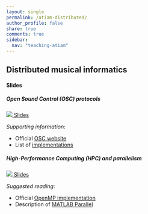 ```yaml
---
layout: single
permalink: /atiam-distributed/
author_profile: false
share: true
comments: true
sidebar:
  nav: "teaching-atiam"
---
```


## Distributed musical informatics

#### Slides

##### Open Sound Control (OSC) protocols
[![](../images/pdf.png) Slides](../documents/Generic.6.OSC.pdf)

*Supporting information*:

  * Official [OSC website](http://opensoundcontrol.org)
  * List of [implementations](http://opensoundcontrol.org/implementations)

##### High-Performance Computing (HPC) and parallelism
[![](../images/pdf.png) Slides](../documents/Generic.6b.Concurrence.pdf)

*Suggested reading*:

  - Official [OpenMP implementation](http://openmp.org/wp/)
  - Description of [MATLAB Parallel](http://www.mathworks.com/products/parallel-computing/)
